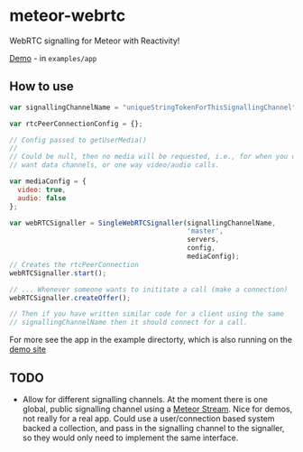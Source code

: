 meteor-webrtc
=============

WebRTC signalling for Meteor with Reactivity!

[Demo](http://webrtc-signalling.meteor.com/) - in `examples/app`


How to use
----------

```javascript
var signallingChannelName = "uniqueStringTokenForThisSignallingChannel";

var rtcPeerConnectionConfig = {};

// Config passed to getUserMedia()
//
// Could be null, then no media will be requested, i.e., for when you only
// want data channels, or one way video/audio calls.

var mediaConfig = {
  video: true,
  audio: false
};

var webRTCSignaller = SingleWebRTCSignaller(signallingChannelName,
                                            'master',
                                            servers,
                                            config,
                                            mediaConfig);
// Creates the rtcPeerConnection
webRTCSignaller.start();

// ... Whenever someone wants to inititate a call (make a connection)
webRTCSignaller.createOffer();

// Then if you have written similar code for a client using the same
// signallingChannelName then it should connect for a call.
```

For more see the app in the example directorty, which is also running on the
[demo site](http://webrtc-signalling.meteor.com/)

TODO
----

- Allow for different signalling channels. At the moment there is one global,
  public signalling channel using a [Meteor
  Stream](http://arunoda.github.io/meteor-streams/). Nice for demos, not really
  for a real app. Could use a user/connection based system backed a collection,
  and pass in the signalling channel to the signaller, so they would only need
  to implement the same interface.

